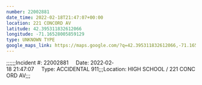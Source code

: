 ```yaml
---
number: 22002881
date_time: 2022-02-18T21:47:07+00:00
location: 221 CONCORD AV
latitude: 42.395311832612066
longitude: -71.16528005859129
type: UNKNOWN TYPE
google_maps_link: https://maps.google.com/?q=42.395311832612066,-71.16528005859129
---
```


;;;;;;Incident #: 22002881     Date: 2022‐02‐18 21:47:07     Type: ACCIDENTAL 911;;;Location: HIGH SCHOOL / 221 CONCORD AV;;;
